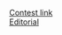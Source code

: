 [Contest link](https://toph.co/c/sec-inter-university-junior-2022)
<br>
[Editorial](https://drive.google.com/file/d/1aJT-Y4OTsIbArlcby1DgPBpmekYb2-Q9/view?fbclid=IwAR1b_siXysajBWD1D-u9YQbjYR7GeBIqbJ3Yz6bwpP41LHf4Lga6TXjK0i0)
